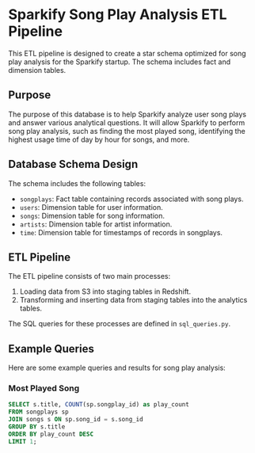 # Sparkify Song Play Analysis ETL Pipeline

This ETL pipeline is designed to create a star schema optimized for song play analysis for the Sparkify startup. The schema includes fact and dimension tables.

## Purpose

The purpose of this database is to help Sparkify analyze user song plays and answer various analytical questions. It will allow Sparkify to perform song play analysis, such as finding the most played song, identifying the highest usage time of day by hour for songs, and more.

## Database Schema Design

The schema includes the following tables:

- `songplays`: Fact table containing records associated with song plays.
- `users`: Dimension table for user information.
- `songs`: Dimension table for song information.
- `artists`: Dimension table for artist information.
- `time`: Dimension table for timestamps of records in songplays.

## ETL Pipeline

The ETL pipeline consists of two main processes:

1. Loading data from S3 into staging tables in Redshift.
2. Transforming and inserting data from staging tables into the analytics tables.

The SQL queries for these processes are defined in `sql_queries.py`.

## Example Queries

Here are some example queries and results for song play analysis:

### Most Played Song

```sql
SELECT s.title, COUNT(sp.songplay_id) as play_count
FROM songplays sp
JOIN songs s ON sp.song_id = s.song_id
GROUP BY s.title
ORDER BY play_count DESC
LIMIT 1;
